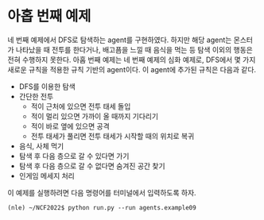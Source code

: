 # 아홉 번째 예제
네 번째 예제에서 DFS로 탐색하는 agent를 구현하였다. 하지만 해당 agent는 몬스터가 나타났을 때 전투를 한다거나, 배고픔을 느낄 때 음식을 먹는 등 탐색 이외의 행동은 전혀 수행하지 못한다. 아홉 번째 예제는 네 번째 예제의 심화 예제로, DFS에서 몇 가지 새로운 규칙을 적용한 규칙 기반의 agent이다. 이 agent에 추가된 규칙은 다음과 같다.

- DFS를 이용한 탐색
- 간단한 전투
    - 적이 근처에 있으면 전투 태세 돌입
    - 적이 멀리 있으면 가까이 올 때까지 기다리기
    - 적이 바로 옆에 있으면 공격
    - 전투 태세가 풀리면 전투 태세가 시작할 때의 위치로 복귀
- 음식, 사체 먹기
- 탐색 후 다음 층으로 갈 수 있다면 가기
- 탐색 후 다음 층으로 갈 수 없다면 숨겨진 공간 찾기
- 인게임 메세지 처리

이 예제를 실행하려면 다음 명령어를 터미널에서 입력하도록 하자.

```
(nle) ~/NCF2022$ python run.py --run agents.example09
```